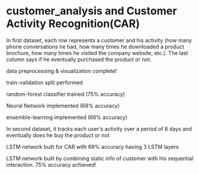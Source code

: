 # customer_analysis and Customer Activity Recognition(CAR)
In first dataset, each row represents a customer and his activity (how many phone conversations he had, how many times he downloaded a product brochure, how many times he visited the company website, etc.). The last column says if he eventually purchased the product or not. 

data preprocessing & visualization complete!

train-validation split performed

random-forest classifier trained (75% accuracy)

Neural Network implemented (68% accuracy)

ensemble-learning implemented (68% accuracy)

In second dataset, it tracks each user's activity over a period of 8 days and eventually does he buy the product or not

LSTM network built for CAR with 69% accuracy having 3 LSTM layers

LSTM network built by combining static info of customer with his sequential interaction. 75% accuracy achieved!
